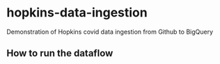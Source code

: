 # hopkins-data-ingestion
Demonstration of Hopkins covid data ingestion from Github to BigQuery


## How to run the dataflow
